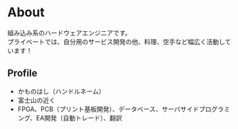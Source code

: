 # About

組み込み系のハードウェアエンジニアです。  
プライベートでは、自分用のサービス開発の他、料理、空手など幅広く活動しています！

## Profile
- かものはし（ハンドルネーム）
- 富士山の近く
- FPGA、PCB（プリント基板開発）、データベース、サーバサイドプログラミング、EA開発（自動トレード）、翻訳
